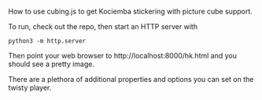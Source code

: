 How to use cubing.js to get Kociemba stickering with picture cube
support.

To run, check out the repo, then start an HTTP server with

    python3 -m http.server

Then point your web browser to http://localhost:8000/hk.html
and you should see a pretty image.

There are a plethora of additional properties and options you can
set on the twisty player.
